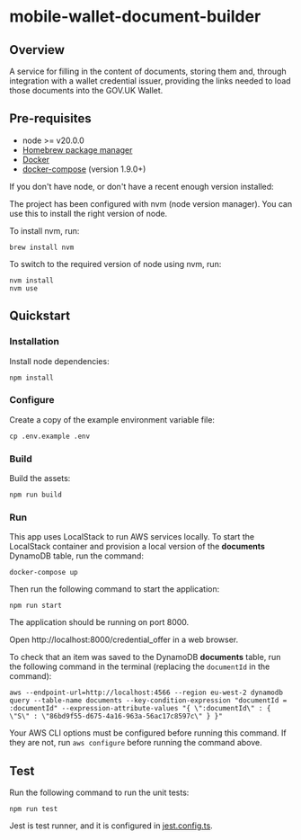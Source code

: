 # mobile-wallet-document-builder
## Overview

A service for filling in the content of documents, storing them and, through integration with a wallet credential issuer, providing the links needed to load those documents into the GOV.UK Wallet.

## Pre-requisites

- node >= v20.0.0
- [Homebrew package manager](https://brew.sh)
- [Docker](https://docs.docker.com/get-docker/) 
- [docker-compose](https://docs.docker.com/compose/install/) (version 1.9.0+)

If you don't have node, or don't have a recent enough version installed:

The project has been configured with nvm (node version manager). You can use this to install the right version of node.

To install nvm, run:
```
brew install nvm
```

To switch to the required version of node using nvm, run:
```
nvm install
nvm use
```

## Quickstart

### Installation
Install node dependencies:
```
npm install
```

### Configure
Create a copy of the example environment variable file:
```
cp .env.example .env
```

### Build
Build the assets:
```
npm run build
```

### Run
This app uses LocalStack to run AWS services locally. To start the LocalStack container and provision a local version of the **documents** DynamoDB table, run the command:
```
docker-compose up
```

Then run the following command to start the application:
```
npm run start
```
The application should be running on port 8000.

Open http://localhost:8000/credential_offer in a web browser.

To check that an item was saved to the DynamoDB **documents** table, run the following command in the terminal (replacing the `documentId` in the command):

```
aws --endpoint-url=http://localhost:4566 --region eu-west-2 dynamodb query --table-name documents --key-condition-expression "documentId = :documentId" --expression-attribute-values "{ \":documentId\" : { \"S\" : \"86bd9f55-d675-4a16-963a-56ac17c8597c\" } }"
```

Your AWS CLI options must be configured before running this command. If they are not, run ```aws configure``` before running the command above.

## Test

Run the following command to run the unit tests:
```
npm run test
```
Jest is test runner, and it is configured in [jest.config.ts](./jest.config.ts).
